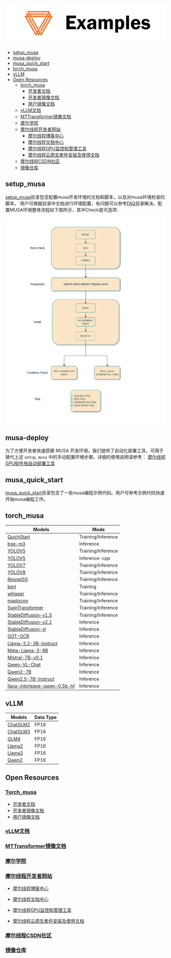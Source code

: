 ![Examples Logo](docs/images/example.png)
-----------------------

<!-- toc -->

- [setup\_musa](#setup_musa)
- [musa-deploy](#musa-deploy)
- [musa\_quick\_start](#musa_quick_start)
- [torch\_musa](#torch_musa)
- [vLLM](#vllm)
- [Open Resources](#open-resources)
  - [torch\_musa](#torch_musa-1)
    - [开发者文档](#开发者文档)
    - [开发者镜像文档](#开发者镜像文档)
    - [用户镜像文档](#用户镜像文档)
  - [vLLM文档](#vllm文档)
  - [MTTransformer镜像文档](#mttransformer镜像文档)
  - [摩尔学院](#摩尔学院)
  - [摩尔线程开发者网站](#摩尔线程开发者网站)
    - [摩尔线程博客中心](#摩尔线程博客中心)
    - [摩尔线程文档中心](#摩尔线程文档中心)
    - [摩尔线程GPU监控和管理工具](#摩尔线程gpu监控和管理工具)
    - [摩尔线程云原生套件安装及使用文档](#摩尔线程云原生套件安装及使用文档)
  - [摩尔线程CSDN社区](#摩尔线程csdn社区)
  - [镜像仓库](#镜像仓库)
  <!-- tocstop -->

## setup_musa

[setup_musa](./setup_musa)目录包含配置musa开发环境的文档和脚本，以及对musa环境检查的脚本。 用户可根据目录中文档进行环境配置，有问题可以参考[FAQ](./FAQ)目录解决。配置MUSA环境整体流程如下图所示，其中Check是可选项:

![install_guide](docs/images/install_guide.png)

## musa-deploy
为了方便开发者快速搭建 MUSA 开发环境，我们提供了自动化部署工具，可用于替代上述 `setup_musa` 中的手动配置环境步骤。详细的使用说明请参考：
[摩尔线程GPU软件栈自动部署工具](https://document-dev.devops.mthreads.com/musa-deploy/musa-deploy-doc-online/introduction/)

## musa_quick_start
[musa_quick_start](./musa_quick_start)目录包含了一些musa编程示例代码。用户可参考示例代码快速开始musa编程工作。


## torch_musa

| Models  | Mode      |
| ------- | --------- |
| [QuichStart](./pytorch/QuickStart)  | Training/Inference |
| [bge-m3](./pytorch/Embedding/bge_m3)  | Inference |
| [YOLOV5](./pytorch/cv/yolov5)  | Training/Inference |
| [YOLOV5](./pytorch/cpp/)  | Inference-cpp |
| [YOLOV7](./pytorch/cv/yolov7/) | Training/Inference |
| [YOLOV8](./pytorch/cv/yolov8/) | Training/Inference |
| [Resnet50](./pytorch/cv/resnet50/) | Training/Inference |
| [bert](./pytorch/nlp/bert/) | Training |
| [whisper](./pytorch/speech/whisper/) | Training/Inference |
| [maskrcnn](./pytorch/cv/maskrcnn/) | Training/Inference |
| [SwinTransformer](./pytorch/cv/swin_transformer/) | Training/Inference |
| [StableDiffusion-v1.5](./pytorch/multimodal/sd_1.5) | Training/Inference |
| [StableDiffusion-v2.1](./pytorch/multimodal/sd_2.1) | Inference |
| [StableDiffusion-xl](./pytorch/multimodal/sdxl) | Inference |
| [GOT-OCR](./pytorch/huggingface_demo/GOT-OCR) | Inference |
| [Llama-3.2-3B-Instruct](./pytorch/huggingface_demo/Llama-3.2-3B-Instruct) | Inference |
| [Meta-Llama-3-8B](./pytorch/huggingface_demo/Meta-Llama-3-8B) | Inference |
| [Mistral-7B-v0.1](./pytorch/huggingface_demo/Mistral-7B-v0.1) | Inference |
| [Qwen-VL-Chat](./pytorch/huggingface_demo/Qwen-VL-Chat) | Inference |
| [Qwen2-7B](./pytorch/huggingface_demo/Qwen2-7B) | Inference |
| [Qwen2.5-7B-Instruct](./pytorch/huggingface_demo/Qwen2.5-7B-Instruct) | Inference |
| [llava-interleave-qwen-0.5b-hf](./pytorch/huggingface_demo/llava-interleave-qwen-0.5b-hf) | Inference |


## vLLM

| Models        | Data Type     |
| ------------  | ------------- |
| [ChatGLM2](./vllm/models/ChatGLM2)        | FP16          |
| [ChatGLM3](./vllm/models/ChatGLM3)        | FP16          |
| [GLM4](./vllm/models/GLM4)        | FP16          |
| [Llama2](./vllm/models/Llama2)        | FP16          |
| [Llama3](./vllm/models/Llama3)        | FP16          |
| [Qwen2](./vllm/models/Qwen2)        | FP16          |



## Open Resources

### [Torch_musa](https://github.com/MooreThreads/torch_musa)

- [开发者文档](https://github.com/MooreThreads/torch_musa/blob/main/docs/)
- [开发者镜像文档](https://mcconline.mthreads.com/repo/musa-pytorch-dev-public?repoName=musa-pytorch-dev-public&repoNamespace=mcconline&displayName=Pytorch%20on%20MUSA%20Dev)
- [用户镜像文档](https://mcconline.mthreads.com/repo/musa-pytorch-release-public?repoName=musa-pytorch-release-public&repoNamespace=mcconline&displayName=Pytorch%20on%20MUSA%20Release)

### [vLLM文档](https://docs.mthreads.com/mtt/mtt-doc-online/)

### [MTTransformer镜像文档](https://mcconline.mthreads.com/repo/musa-pytorch-transformer?repoName=musa-pytorch-transformer&repoNamespace=mcconline&displayName=MT%20Transformer%20Release)

### [摩尔学院](https://academy.mthreads.com/)

### [摩尔线程开发者网站](https://developer.mthreads.com/)

- [摩尔线程博客中心](https://blog.mthreads.com/blog/musa/)

- [摩尔线程文档中心](https://docs.mthreads.com/)

- [摩尔线程GPU监控和管理工具](https://docs.mthreads.com/gmc/gmc-doc-online/user_manual/)

- [摩尔线程云原生套件安装及使用文档](https://docs.mthreads.com/cloud-native/cloud-native-doc-online/introduction/)

### [摩尔线程CSDN社区](https://bbs.csdn.net/forums/mthreads)

### [镜像仓库](https://mcconline.mthreads.com/repo)
